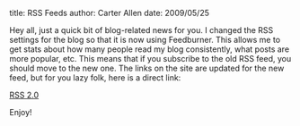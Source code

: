 title: RSS Feeds
author: Carter Allen
date: 2009/05/25



Hey all, just a quick bit of blog-related news for you. I changed the RSS settings for the blog so that it is now using Feedburner. This allows me to get stats about how many people read my blog consistently, what posts are more popular, etc. This means that if you subscribe to the old RSS feed, you should move to the new one. The links on the site are updated for the new feed, but for you lazy folk, here is a direct link:

<a href="feed://feeds2.feedburner.com/CarterAllensBlog">RSS 2.0</a>

Enjoy!
